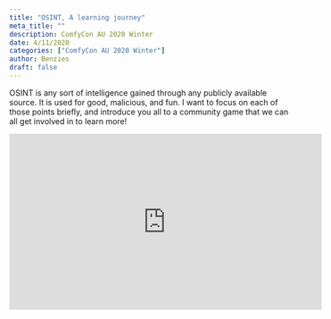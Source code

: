 ```yaml
---
title: "OSINT, A learning journey"
meta_title: ""
description: ComfyCon AU 2020 Winter
date: 4/11/2020
categories: ["ComfyCon AU 2020 Winter"]
author: Benzies
draft: false
---
```

OSINT is any sort of intelligence gained through any publicly available source. It is used for good, malicious, and fun. I want to focus on each of those points briefly, and introduce you all to a community game that we can all get involved in to learn more!

<iframe width="560" height="315" src="https://www.youtube.com/embed/2qTWXIL5_9s?si=gH0y5VdxTQfwT9UC" title="YouTube video player" frameborder="0" allow="accelerometer; autoplay; clipboard-write; encrypted-media; gyroscope; picture-in-picture; web-share" allowfullscreen></iframe>
